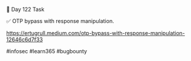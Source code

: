 🎯 Day 122 Task


✅ OTP bypass with response manipulation.


https://ertugrull.medium.com/otp-bypass-with-response-manipulation-12646c6d7f33


#infosec #learn365 #bugbounty
